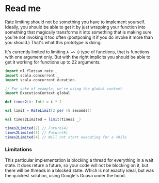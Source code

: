 # Read me

Rate limiting should not be something you have to implement yourself. Ideally, you should be able to get it by just wrapping your function into something that magically transforms it into something that is making sure you're not invoking it too often (postponing it if you do invoke it more than you should.) That's what this prototype is doing.

It's currently limited to limiting `A => B` type of functions, that is functions with one argument only. But with the right implicits you should be able to get it working for functions up to 22 arguments. 

```scala
import nl.flotsam.rate._
import scala.concurrent._
import scala.concurrent.duration._

// For sake of example, we're using the global context
import ExecutionContext.global

def times2(i: Int) = i * 2

val limit = RateLimit(2 per (5 seconds))

val times2Limited = limit(times2 _)

times2Limited(2) // Future(4)
times2Limited(3) // Future(6)
times2Limited(4) // Will not start executing for a while
```

### Limitations

This particular implementation is blocking a thread for everything in a wait state. It does return a future, so your code will not be blocking on it, but there will be threads in a blocked state. Which is not exactly ideal, but was the quickest solution, using Google's Guava under the hood.